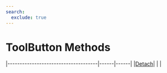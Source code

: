 ```yaml
---
search:
  exclude: true
---
```


<h1 class="heading"><span class="name">ToolButton Methods</span></h1>

|-------------------------------------|------|------|
|[Detach](../methodorevents/detach.md)|&nbsp;|&nbsp;|
